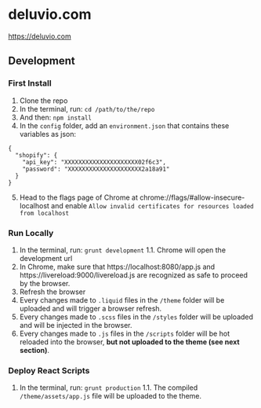 # deluvio.com
https://deluvio.com

## Development 
### First Install
1. Clone the repo
2. In the terminal, run: ```cd /path/to/the/repo```
3. And then: ```npm install```
4. In the ```config``` folder, add an ```environment.json``` that contains these variables as json:
```
{
  "shopify": {
    "api_key": "XXXXXXXXXXXXXXXXXXXXX02f6c3",
    "password": "XXXXXXXXXXXXXXXXXXXXX2a18a91"
  }
}
```
5. Head to the flags page of Chrome at chrome://flags/#allow-insecure-localhost and enable ```Allow invalid certificates for resources loaded from localhost```

### Run Locally
1. In the terminal, run: ```grunt development```
1.1. Chrome will open the development url
2. In Chrome, make sure that https://localhost:8080/app.js and https://livereload:9000/livereload.js are recognized as safe to proceed by the browser.
3. Refresh the browser
4. Every changes made to ```.liquid``` files in the ```/theme``` folder will be uploaded and will trigger a browser refresh.
5. Every changes made to ```.scss``` files in the ```/styles``` folder will be uploaded and will be injected in the browser.
6. Every changes made to ```.js``` files in the ```/scripts``` folder will be hot reloaded into the browser, **but not uploaded to the theme (see next section)**.

### Deploy React Scripts
1. In the terminal, run: ```grunt production```
1.1. The compiled ```/theme/assets/app.js``` file will be uploaded to the theme.
